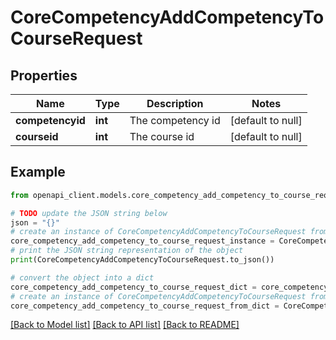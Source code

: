 # CoreCompetencyAddCompetencyToCourseRequest


## Properties

Name | Type | Description | Notes
------------ | ------------- | ------------- | -------------
**competencyid** | **int** | The competency id | [default to null]
**courseid** | **int** | The course id | [default to null]

## Example

```python
from openapi_client.models.core_competency_add_competency_to_course_request import CoreCompetencyAddCompetencyToCourseRequest

# TODO update the JSON string below
json = "{}"
# create an instance of CoreCompetencyAddCompetencyToCourseRequest from a JSON string
core_competency_add_competency_to_course_request_instance = CoreCompetencyAddCompetencyToCourseRequest.from_json(json)
# print the JSON string representation of the object
print(CoreCompetencyAddCompetencyToCourseRequest.to_json())

# convert the object into a dict
core_competency_add_competency_to_course_request_dict = core_competency_add_competency_to_course_request_instance.to_dict()
# create an instance of CoreCompetencyAddCompetencyToCourseRequest from a dict
core_competency_add_competency_to_course_request_from_dict = CoreCompetencyAddCompetencyToCourseRequest.from_dict(core_competency_add_competency_to_course_request_dict)
```
[[Back to Model list]](../README.md#documentation-for-models) [[Back to API list]](../README.md#documentation-for-api-endpoints) [[Back to README]](../README.md)


